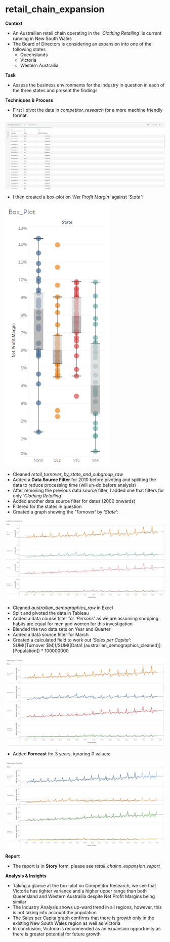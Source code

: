 # retail_chain_expansion
**Context**
- An Austrailian retail chain operating in the *'Clothing Retailing'* is current running in New South Wales
- The Board of Directors is considering an expansion into one of the following states
  * Queenslands
  * Victoria
  * Western Austrailia

**Task**
- Assess the business environments for the industry in question in each of the three states and present the findings

**Techniques & Process**

- First I pivot the data in *competitor_research* for a more machine friendly format:

![](https://github.com/latiful-hassan/retail_chain_expansion/blob/main/retail_chain_expansion_screenshots/pivot_competitor_research.png)

- I then created a box-plot on *'Net Profit Margin'* against *'State'*:

![](https://github.com/latiful-hassan/retail_chain_expansion/blob/main/retail_chain_expansion_screenshots/box_plot.png)

- Cleaned *retail_turnover_by_state_and_subgroup_raw* 
- Added a **Data Source Filter** for 2010 before pivoting and splitting the data to reduce processing time (will un-do before analysis)
- After removing the previous data source filter, I added one that filters for only *'Clothing Retailing'*
- Added another data source filter for dates (2000 onwards)
- Filtered for the states in question
- Created a graph showing the *'Turnover'* by *'State'*:

![](https://github.com/latiful-hassan/retail_chain_expansion/blob/main/retail_chain_expansion_screenshots/industry_analysis.png)

- Cleaned *austrailian_demographics_raw* in Excel
- Split and pivoted the data in Tableau
- Added a data course filter for *'Persons'* as we are assuming shopping habits are equal for men and women for this investigation
- Blended the two data sets on Year and Quarter
- Added a data source filter for March
- Created a calculated field to work out *'Sales per Capita'*: <br/>
 SUM([Turnover $M])/SUM([Data1 (austrailian_demographics_cleaned)].[Population]) * 100000000

![](https://github.com/latiful-hassan/retail_chain_expansion/blob/main/retail_chain_expansion_screenshots/sales_per_capita.png)

- Added **Forecast** for 3 years, ignoring 0 values:

![](https://github.com/latiful-hassan/retail_chain_expansion/blob/main/retail_chain_expansion_screenshots/sales_per_capita_forecasted.png)

**Report**

- The report is in **Story** form, please see *retail_chainn_expansion_report*

**Analysis & Insights**

- Taking a glance at the box-plot on Competitor Research, we see that Victoria has tighter variance and a higher upper range than both Queensland and Western Austrailia despite Net Profit Margins being similar
- The Industry Analysis shows up-ward trend in all regions, however, this is not taking into account the population
- The Sales per Capita graph confirms that there is growth only in the existing New South Wales region as well as Victoria
- In conclusion, Victoria is reccomended as an expansion opportunity as there is greater potential for future growth
